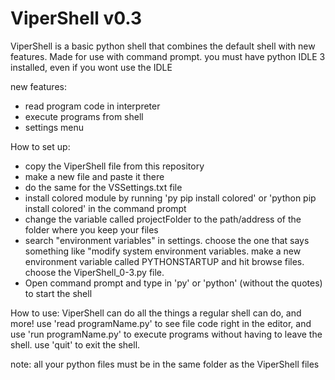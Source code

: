 # ViperShell v0.3

ViperShell is a basic python shell that combines the default shell with new features. Made for use with command prompt. you must have python IDLE 3 installed, even if you wont use the IDLE

new features:
- read program code in interpreter
- execute programs from shell
- settings menu

How to set up:
- copy the ViperShell file from this repository
- make a new file and paste it there 
- do the same for the VSSettings.txt file
- install colored module by running 'py pip install colored' or 'python pip install colored' in the command prompt
- change the variable called projectFolder to the path/address of the folder where you keep your files
- search "environment variables" in settings. choose the one that says something like "modify system environment variables. make a new environment variable called PYTHONSTARTUP and hit browse files. choose the ViperShell_0-3.py file.
- Open command prompt and type in 'py' or 'python' (without the quotes) to start the shell

How to use:
ViperShell can do all the things a regular shell can do, and more! use 'read programName.py' to see file code right in the editor, and use 'run programName.py' to execute programs without having to leave the shell. use 'quit' to exit the shell.

note: all your python files must be in the same folder as the ViperShell files
